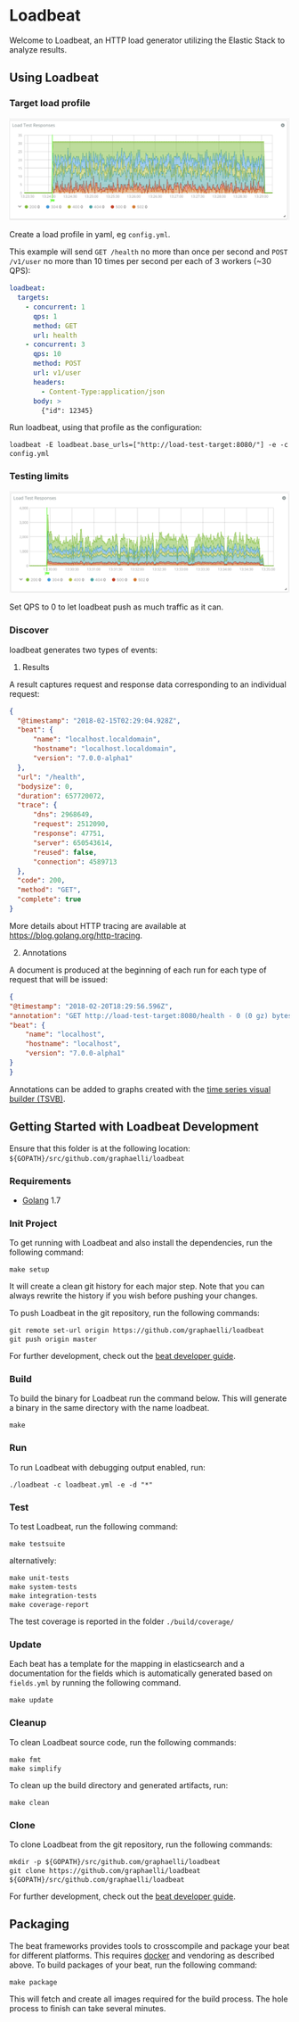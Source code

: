 # Loadbeat

Welcome to Loadbeat, an HTTP load generator utilizing the Elastic Stack to analyze results.

## Using Loadbeat

### Target load profile

![Example Profile Response Codes](docs/img/responses-example-profile.png)

Create a load profile in yaml, eg `config.yml`.

This example will send `GET /health` no more than once per second and
`POST /v1/user` no more than 10 times per second per each of 3 workers (~30 QPS):

```yaml
loadbeat:
  targets:
    - concurrent: 1
      qps: 1
      method: GET
      url: health
    - concurrent: 3
      qps: 10
      method: POST
      url: v1/user
      headers:
        - Content-Type:application/json
      body: >
      	{"id": 12345}
```

Run loadbeat, using that profile as the configuration:

```
loadbeat -E loadbeat.base_urls=["http://load-test-target:8080/"] -e -c config.yml
```

### Testing limits

![Example Profile Response Codes](docs/img/responses-example-profile-unbounded.png)

Set QPS to 0 to let loadbeat push as much traffic as it can.

### Discover

loadbeat generates two types of events:

  1. Results

  A result captures request and response data corresponding to an individual request:

  ```json
{
    "@timestamp": "2018-02-15T02:29:04.928Z",
    "beat": {
        "name": "localhost.localdomain",
        "hostname": "localhost.localdomain",
        "version": "7.0.0-alpha1"
    },
    "url": "/health",
    "bodysize": 0,
    "duration": 657720072,
    "trace": {
        "dns": 2968649,
        "request": 2512090,
        "response": 47751,
        "server": 650543614,
        "reused": false,
        "connection": 4589713
    },
    "code": 200,
    "method": "GET",
    "complete": true
}
  ```

  More details about HTTP tracing are available at https://blog.golang.org/http-tracing.

  2. Annotations

  A document is produced at the beginning of each run for each type of request that will be issued:

  ```json
{
  "@timestamp": "2018-02-20T18:29:56.596Z",
  "annotation": "GET http://load-test-target:8080/health - 0 (0 gz) bytes",
  "beat": {
      "name": "localhost",
      "hostname": "localhost",
      "version": "7.0.0-alpha1"
  }
}
  ```

  Annotations can be added to graphs created with the [time series visual builder (TSVB)](https://www.elastic.co/blog/master-time-with-kibanas-new-time-series-visual-builder).

## Getting Started with Loadbeat Development

Ensure that this folder is at the following location:
`${GOPATH}/src/github.com/graphaelli/loadbeat`

### Requirements

* [Golang](https://golang.org/dl/) 1.7

### Init Project
To get running with Loadbeat and also install the
dependencies, run the following command:

```
make setup
```

It will create a clean git history for each major step. Note that you can always rewrite the history if you wish before pushing your changes.

To push Loadbeat in the git repository, run the following commands:

```
git remote set-url origin https://github.com/graphaelli/loadbeat
git push origin master
```

For further development, check out the [beat developer guide](https://www.elastic.co/guide/en/beats/libbeat/current/new-beat.html).

### Build

To build the binary for Loadbeat run the command below. This will generate a binary
in the same directory with the name loadbeat.

```
make
```


### Run

To run Loadbeat with debugging output enabled, run:

```
./loadbeat -c loadbeat.yml -e -d "*"
```


### Test

To test Loadbeat, run the following command:

```
make testsuite
```

alternatively:
```
make unit-tests
make system-tests
make integration-tests
make coverage-report
```

The test coverage is reported in the folder `./build/coverage/`

### Update

Each beat has a template for the mapping in elasticsearch and a documentation for the fields
which is automatically generated based on `fields.yml` by running the following command.

```
make update
```


### Cleanup

To clean  Loadbeat source code, run the following commands:

```
make fmt
make simplify
```

To clean up the build directory and generated artifacts, run:

```
make clean
```


### Clone

To clone Loadbeat from the git repository, run the following commands:

```
mkdir -p ${GOPATH}/src/github.com/graphaelli/loadbeat
git clone https://github.com/graphaelli/loadbeat ${GOPATH}/src/github.com/graphaelli/loadbeat
```


For further development, check out the [beat developer guide](https://www.elastic.co/guide/en/beats/libbeat/current/new-beat.html).


## Packaging

The beat frameworks provides tools to crosscompile and package your beat for different platforms. This requires [docker](https://www.docker.com/) and vendoring as described above. To build packages of your beat, run the following command:

```
make package
```

This will fetch and create all images required for the build process. The hole process to finish can take several minutes.
